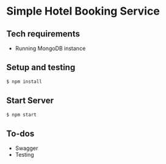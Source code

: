 # Simple Hotel Booking Service


## Tech requirements
- Running MongoDB instance

## Setup and testing
```bash
$ npm install
```

## Start Server
```bash
$ npm start
```

## To-dos
- Swagger
- Testing
